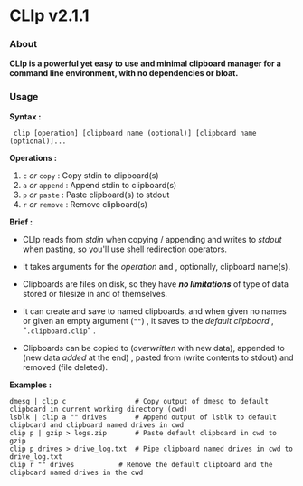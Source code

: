 # CLIp v2.1.1

### About

**CLIp  is a powerful yet easy to use and minimal clipboard manager for a command line environment, with no dependencies or bloat.**

### Usage

**Syntax :** 

` clip [operation] [clipboard name (optional)] [clipboard name (optional)]...`

**Operations :**

1. `c` _or_ `copy`   : Copy stdin to clipboard(s)
2. `a` _or_ `append` : Append stdin to clipboard(s)
3. `p` _or_ `paste`  : Paste clipboard(s) to stdout
4. `r` _or_ `remove` : Remove clipboard(s)

**Brief :**

- CLIp reads from _stdin_ when copying / appending and writes to _stdout_ when pasting, so you'll use shell redirection operators.

- It takes arguments for the _operation_ and , optionally, clipboard name(s).

- Clipboards are files on disk, so they have **_no limitations_** of type of data stored or filesize in and of themselves.

- It can create and save to named clipboards, and when given no names or given an empty argument (`""`) , it saves to the _default clipboard_ , "`.clipboard.clip`" .
- Clipboards can be copied to (_overwritten_ with new data), appended to (new data _added_ at the end) , pasted from (write contents to stdout) and removed (file deleted).

**Examples :**
```
dmesg | clip c                 # Copy output of dmesg to default clipboard in current working directory (cwd)
lsblk | clip a "" drives       # Append output of lsblk to default clipboard and clipboard named drives in cwd
clip p | gzip > logs.zip       # Paste default clipboard in cwd to gzip
clip p drives > drive_log.txt  # Pipe clipboard named drives in cwd to drive_log.txt 
clip r "" drives	       # Remove the default clipboard and the clipboard named drives in the cwd
```
